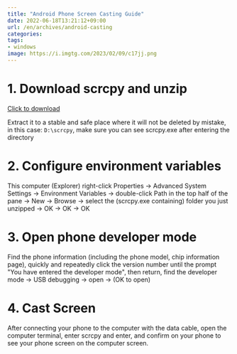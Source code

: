 ```yaml
---
title: "Android Phone Screen Casting Guide"
date: 2022-06-18T13:21:12+09:00
url: /en/archives/android-casting
categories: 
tags: 
- windows
image: https://i.imgtg.com/2023/02/09/c17jj.png
---
```


# 1. Download scrcpy and unzip

[Click to download](https://hub.hhhh.host/Genymobile/scrcpy/releases/download/v1.24/scrcpy-win64-v1.24.zip)

Extract it to a stable and safe place where it will not be deleted by mistake, in this case: ```D:\scrcpy```, make sure you can see scrcpy.exe after entering the directory

# 2. Configure environment variables

This computer (Explorer) right-click Properties → Advanced System Settings → Environment Variables → double-click Path in the top half of the pane → New → Browse → select the (scrcpy.exe containing) folder you just unzipped → OK → OK → OK

# 3. Open phone developer mode

Find the phone information (including the phone model, chip information page), quickly and repeatedly click the version number until the prompt "You have entered the developer mode", then return, find the developer mode → USB debugging → open → (OK to open)

# 4. Cast Screen

After connecting your phone to the computer with the data cable, open the computer terminal, enter scrcpy and enter, and confirm on your phone to see your phone screen on the computer screen.
